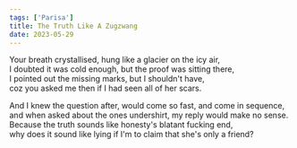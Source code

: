 ```yaml
---
tags: ['Parisa']
title: The Truth Like A Zugzwang
date: 2023-05-29
---
```


Your breath crystallised, hung like a glacier on the icy air,  
I doubted it was cold enough, but the proof was sitting there,  
I pointed out the missing marks, but I shouldn't have,  
coz you asked me then if I had seen all of her scars.

And I knew the question after, would come so fast, and come in sequence,  
and when asked about the ones undershirt, my reply would make no sense.  
Because the truth sounds like honesty's blatant fucking end,  
why does it sound like lying if I'm to claim that she's only a friend?